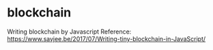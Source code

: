 # blockchain
Writing blockchain by Javascript
Reference: https://www.savjee.be/2017/07/Writing-tiny-blockchain-in-JavaScript/
